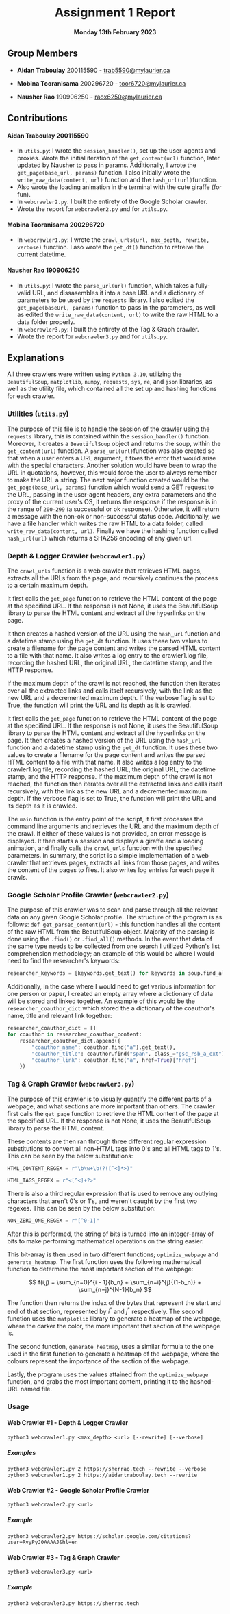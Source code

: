 
<div align="center">



# Assignment 1 Report



#### Monday 13th February 2023



</div>



## Group Members

*  **Aidan Traboulay** 200115590 - trab5590@mylaurier.ca

*  **Mobina Tooranisama** 200296720 - toor6720@mylaurier.ca

*  **Nausher Rao** 190906250 - raox6250@mylaurier.ca



## Contributions
 #### **Aidan Traboulay** 200115590
 - In `utils.py`: I wrote the `session_handler()`, set up the user-agents and proxies. Wrote the initial iteration of the `get_content(url)` function, later updated by Nausher to pass in params. Additionally, I wrote the `get_page(base_url, params)` function. I also initially wrote the `write_raw_data(content, url)` function and the `hash_url(url)`function.
- Also wrote the loading animation in the terminal with the cute giraffe (for fun).
 - In `webcrawler2.py`: I built the entirety of the Google Scholar crawler.
 - Wrote the report for `webcrawler2.py` and for `utils.py`.

####  **Mobina Tooranisama** 200296720
- In `webcrawler1.py`: I wrote the `crawl_urls(url, max_depth, rewrite, verbose)` function. I aso wrote the `get_dt()` function to retreive the current datetime.

####  **Nausher Rao** 190906250
- In `utils.py`: I wrote the `parse_url(url)` function, which takes a fully-valid URL, and dissasembles it into a base URL and a dictionary of parameters to be used by the `requests` library. I also edited the `get_page(baseUrl, params)` function to pass in the parameters, as well as edited the `write_raw_data(content, url)` to write the raw HTML to a data folder properly.
- In `webcrawler3.py`: I built the entirety of the Tag & Graph crawler.
- Wrote the report for `webcrawler3.py` and for `utils.py`.


## Explanations
All three crawlers were written using `Python 3.10`, utilizing the `BeautifulSoup`, `matplotlib`, `numpy`, `requests`, `sys`, `re`, and `json` libraries, as well as the utility file, which contained all the set up and hashing functions for each crawler.

### Utilities (`utils.py`)
The purpose of this file is to handle the session of the crawler using the `requests` library, this is contained within the `session_handler()` function. Moreover, it creates a `BeautifulSoup` object and returns the soup, within the `get_content(url)` function. A `parse_url(url)`function was also created so that when a user enters a URL argument, it fixes the error that would arise with the special characters. Another solution would have been to wrap the URL in quotations, however, this would force the user to always remember to make the URL a string. The next major function created would be the `get_page(base_url, params)` function which would send a GET request to the URL, passing in the user-agent headers, any extra parameters and the proxy of the current user's OS, it returns the response if the response is in the range of `200-299` (a successful or ok response). Otherwise, it will return a message with the non-ok or non-successful status code. Additionally, we have a file handler which writes the raw HTML to a data folder, called `write_raw_data(content, url)`. Finally we have the hashing function called `hash_url(url)` which returns a SHA256 encoding of any given url.

### Depth & Logger Crawler (`webcrawler1.py`)
The `crawl_urls` function is a web crawler that retrieves HTML pages, extracts all the URLs from the page, and recursively continues the process to a certain maximum depth.

It first calls the `get_page` function to retrieve the HTML content of the page at the specified URL. If the response is not None, it uses the BeautifulSoup library to parse the HTML content and extract all the hyperlinks on the page.

It then creates a hashed version of the URL using the `hash_url` function and a datetime stamp using the `get_dt` function. It uses these two values to create a filename for the page content and writes the parsed HTML content to a file with that name. It also writes a log entry to the crawler1.log file, recording the hashed URL, the original URL, the datetime stamp, and the HTTP response.

If the maximum depth of the crawl is not reached, the function then iterates over all the extracted links and calls itself recursively, with the link as the new URL and a decremented maximum depth. If the verbose flag is set to True, the function will print the URL and its depth as it is crawled.

It first calls the `get_page` function to retrieve the HTML content of the page at the specified URL. If the response is not None, it uses the BeautifulSoup library to parse the HTML content and extract all the hyperlinks on the page. It then creates a hashed version of the URL using the `hash_url` function and a datetime stamp using the `get_dt` function. It uses these two values to create a filename for the page content and writes the parsed HTML content to a file with that name. It also writes a log entry to the crawler1.log file, recording the hashed URL, the original URL, the datetime stamp, and the HTTP response. If the maximum depth of the crawl is not reached, the function then iterates over all the extracted links and calls itself recursively, with the link as the new URL and a decremented maximum depth. If the verbose flag is set to True, the function will print the URL and its depth as it is crawled.

The `main` function is the entry point of the script, it first processes the command line arguments and retrieves the URL and the maximum depth of the crawl. If either of these values is not provided, an error message is displayed. It then starts a session and displays a giraffe and a loading animation, and finally calls the `crawl_urls` function with the specified parameters. In summary, the script is a simple implementation of a web crawler that retrieves pages, extracts all links from those pages, and writes the content of the pages to files. It also writes log entries for each page it crawls.

### Google Scholar Profile Crawler (`webcrawler2.py`)
The purpose of this crawler was to scan and parse through all the relevant data on any given Google Scholar profile. The structure of the program is as follows: `def get_parsed_content(url)` - this function handles all the content of the raw HTML from the BeautifulSoup object. Majority of the parsing is done using the `.find()` or `.find_all()` methods. In the event that data of the same type needs to be collected from one search I utilized Python's list comprehension methodology; an example of this would be where I would need to find the researcher's keywords:
```python
researcher_keywords = [keywords.get_text() for keywords in soup.find_all("a", class_="gsc_prf_inta gs_ibl")]
```
 Additionally, in the case where I would need to get various information for one person or paper, I created an empty array where a dictionary of data will be stored and linked together. An example of this would be the `researcher_coauthor_dict` which stored the a dictionary of the coauthor's name, title and relevant link together:
```python
researcher_coauthor_dict = []
for coauthor in researcher_coauthor_content:
	researcher_coauthor_dict.append({
		"coauthor_name": coauthor.find("a").get_text(),
		"coauthor_title": coauthor.find("span", class_="gsc_rsb_a_ext").get_text(),
		"coauthor_link": coauthor.find("a", href=True)["href"]
	})
```

### Tag & Graph Crawler (`webcrawler3.py`)
The purpose of this crawler is to visually quantify the different parts of a webpage, and what sections are more important than others. The crawler first calls the `get_page` function to retrieve the HTML content of the page at the specified URL. If the response is not None, it uses the BeautifulSoup library to parse the HTML content.

These contents are then ran through three different regular expression substitutions to convert all non-HTML tags into 0's and all HTML tags to 1's. This can be seen by the below substitutions:
```python
HTML_CONTENT_REGEX = r"\b\w+\b(?![^<]*>)"
```
```python
HTML_TAGS_REGEX = r"<[^<]+?>"
```
There is also a third regular expression that is used to remove any outlying characters that aren't 0's or 1's, and weren't caught by the first two regexes. This can be seen by the below substitution:
```python
NON_ZERO_ONE_REGEX = r"[^0-1]"
```

After this is performed, the string of bits is turned into an integer-array of bits to make performing mathematical operations on the string easier.

This bit-array is then used in two different functions; `optimize_webpage` and `generate_heatmap`. The first function uses the following mathematical function to determine the most important section of the webpage:

$$ f(i,j) = \sum_{n=0}^{i - 1}{b_n} + \sum_{n=i}^{j}{(1-b_n)} + \sum_{n=j}^{N-1}{b_n} $$

The function then returns the index of the bytes that represent the start and end of that section, represented by $i^*$ and $j^*$ respectively. The second function uses the `matplotlib` library to generate a heatmap of the webpage, where the darker the color, the more important that section of the webpage is.

The second function, `generate_heatmap`, uses a similar formula to the one used in the first function to generate a heatmap of the webpage, where the colours represent the importance of the section of the webpage.

Lastly, the program uses the values attained from the `optimize_webpage` function, and grabs the most important content, printing it to the hashed-URL named file.


### Usage
#### Web Crawler #1 - Depth & Logger Crawler
`python3 webcrawler1.py <max_depth> <url> [--rewrite] [--verbose]`
##### Examples
`python3 webcrawler1.py 2 https://sherrao.tech --rewrite --verbose`
`python3 webcrawler1.py 2 https://aidantraboulay.tech --rewrite`

#### Web Crawler #2 - Google Scholar Profile Crawler
`python3 webcrawler2.py <url>`
##### Example
`python3 webcrawler2.py https://scholar.google.com/citations?user=RvyPyJ0AAAAJ&hl=en`

#### Web Crawler #3 - Tag & Graph Crawler
`python3 webcrawler3.py <url>`
##### Example
`python3 webcrawler3.py https://sherrao.tech`
